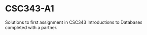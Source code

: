 # CSC343-A1
Solutions to first assignment in CSC343 Introductions to Databases completed with a partner.

